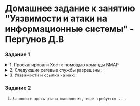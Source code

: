# Домашнее задание к занятию "Уязвимости и атаки на информационные системы" - Пергунов Д.В

### Задание 1



<details>

<summary>1. Просканировали Хост с помощью команды NMAP  </summary>

```
pergunovdv@debian:~$ nmap -A 192.168.0.2  
Starting Nmap 7.93 ( https://nmap.org ) at 2024-07-18 19:59 +05  
Nmap scan report for 192.168.0.2  
Host is up (0.016s latency).  
Not shown: 977 closed tcp ports (conn-refused)  
PORT     STATE SERVICE     VERSION  
21/tcp   open  ftp         vsftpd 2.3.4  
| ftp-syst:   
|   STAT:   
| FTP server status:  
|      Connected to 192.168.0.5  
|      Logged in as ftp  
|      TYPE: ASCII  
|      No session bandwidth limit  
|      Session timeout in seconds is 300  
|      Control connection is plain text  
|      Data connections will be plain text  
|      vsFTPd 2.3.4 - secure, fast, stable  
|_End of status  
|_ftp-anon: Anonymous FTP login allowed (FTP code 230)  
22/tcp   open  ssh         OpenSSH 4.7p1 Debian 8ubuntu1 (protocol 2.0)  
| ssh-hostkey:   
|   1024 600fcfe1c05f6a74d69024fac4d56ccd (DSA)  
|_  2048 5656240f211ddea72bae61b1243de8f3 (RSA)  
23/tcp   open  telnet      Linux telnetd  
25/tcp   open  smtp        Postfix smtpd  
|_ssl-date: 2024-07-18T14:50:04+00:00; -9m32s from scanner time.  
|_smtp-commands: metasploitable.localdomain, PIPELINING, SIZE 10240000, VRFY, ETRN, STARTTLS, ENHANCEDSTATUSCODES, 8BITMIME, DSN  
| sslv2:   
|   SSLv2 supported  
|   ciphers:   
|     SSL2_RC2_128_CBC_WITH_MD5  
|     SSL2_RC2_128_CBC_EXPORT40_WITH_MD5  
|     SSL2_RC4_128_EXPORT40_WITH_MD5  
|     SSL2_DES_64_CBC_WITH_MD5  
|     SSL2_RC4_128_WITH_MD5  
|_    SSL2_DES_192_EDE3_CBC_WITH_MD5  
53/tcp   open  domain      ISC BIND 9.4.2  
| dns-nsid:   
|_  bind.version: 9.4.2  
80/tcp   open  http        Apache httpd 2.2.8 ((Ubuntu) DAV/2)  
|_http-server-header: Apache/2.2.8 (Ubuntu) DAV/2  
|_http-title: Metasploitable2 - Linux  
111/tcp  open  rpcbind     2 (RPC #100000)  
| rpcinfo:   
|   program version    port/proto  service  
|   100000  2            111/tcp   rpcbind  
|   100000  2            111/udp   rpcbind  
|   100003  2,3,4       2049/tcp   nfs  
|   100003  2,3,4       2049/udp   nfs  
|   100005  1,2,3      34707/udp   mountd  
|   100005  1,2,3      46616/tcp   mountd  
|   100021  1,3,4      44038/udp   nlockmgr  
|   100021  1,3,4      48397/tcp   nlockmgr  
|   100024  1          47794/tcp   status  
|_  100024  1          59917/udp   status  
139/tcp  open  netbios-ssn Samba smbd 3.X - 4.X (workgroup: WORKGROUP)  
445/tcp  open  netbios-ssn Samba smbd 3.0.20-Debian (workgroup: WORKGROUP)  
512/tcp  open  exec        netkit-rsh rexecd  
513/tcp  open  login  
514/tcp  open  tcpwrapped  
1099/tcp open  java-rmi    GNU Classpath grmiregistry  
1524/tcp open  bindshell   Metasploitable root shell  
2049/tcp open  nfs         2-4 (RPC #100003)  
2121/tcp open  ftp         ProFTPD 1.3.1  
3306/tcp open  mysql       MySQL 5.0.51a-3ubuntu5  
| mysql-info:   
|   Protocol: 10  
|   Version: 5.0.51a-3ubuntu5  
|   Thread ID: 9  
|   Capabilities flags: 43564  
|   Some Capabilities: ConnectWithDatabase, SupportsCompression, Support41Auth, LongColumnFlag, SupportsTransactions, SwitchToSSLAfterHandshake, Speaks41ProtocolNew  
|   Status: Autocommit  
|_  Salt: <\;RkCK2U7Rvz$>MJk[h  
5432/tcp open  postgresql  PostgreSQL DB 8.3.0 - 8.3.7  
|_ssl-date: 2024-07-18T14:50:04+00:00; -9m32s from scanner time.  
5900/tcp open  vnc         VNC (protocol 3.3)  
| vnc-info:   
|   Protocol version: 3.3  
|   Security types:   
|_    VNC Authentication (2)  
6000/tcp open  X11         (access denied)  
6667/tcp open  irc         UnrealIRCd  
| irc-info:   
|   users: 1  
|   servers: 1  
|   lusers: 1  
|   lservers: 0  
|   server: irc.Metasploitable.LAN  
|   version: Unreal3.2.8.1. irc.Metasploitable.LAN   
|   uptime: 0 days, 0:07:27  
|   source ident: nmap  
|   source host: 562C9222.F0D9233E.FFFA6D49.IP  
|_  error: Closing Link: pftoslzrm[192.168.0.5] (Quit: pftoslzrm)  
8009/tcp open  ajp13       Apache Jserv (Protocol v1.3)  
|_ajp-methods: Failed to get a valid response for the OPTION request  
8180/tcp open  http        Apache Tomcat/Coyote JSP engine 1.1  
|_http-server-header: Apache-Coyote/1.1  
|_http-favicon: Apache Tomcat  
|_http-title: Apache Tomcat/5.5  
Service Info: Hosts:  metasploitable.localdomain, irc.Metasploitable.LAN; OSs: Unix, Linux; CPE: cpe:/o:linux:linux_kernel  

Host script results:  
| smb-security-mode:   
|   account_used: guest  
|   authentication_level: user  
|   challenge_response: supported  
|_  message_signing: disabled (dangerous, but default)  
| smb-os-discovery:   
|   OS: Unix (Samba 3.0.20-Debian)  
|   Computer name: metasploitable  
|   NetBIOS computer name:   
|   Domain name: localdomain  
|   FQDN: metasploitable.localdomain  
|_  System time: 2024-07-18T10:50:01-04:00  
|_clock-skew: mean: 50m31s, deviation: 2h00m02s, median: -9m32s  
|_nbstat: NetBIOS name: METASPLOITABLE, NetBIOS user: <unknown>, NetBIOS MAC: 000000000000 (Xerox)  
|_smb2-time: Protocol negotiation failed (SMB2)  

Service detection performed. Please report any incorrect results at https://nmap.org/submit/ .  
Nmap done: 1 IP address (1 host up) scanned in 24.17 seconds  
```
</details>


<details>
<summary>2. Следующие сетевые службы разрешены:</summary>

```
21/tcp   open  ftp         vsftpd 2.3.4  
22/tcp   open  ssh         OpenSSH 4.7p1 Debian 8ubuntu1 (protocol 2.0)  
23/tcp   open  telnet      Linux telnetd  
25/tcp   open  smtp        Postfix smtpd 
53/tcp   open  domain      ISC BIND 9.4.2 
80/tcp   open  http        Apache httpd 2.2.8 ((Ubuntu) DAV/2)  
111/tcp  open  rpcbind     2 (RPC #100000)
139/tcp  open  netbios-ssn Samba smbd 3.X - 4.X (workgroup: WORKGROUP)  
445/tcp  open  netbios-ssn Samba smbd 3.0.20-Debian (workgroup: WORKGROUP)  
512/tcp  open  exec        netkit-rsh rexecd  
513/tcp  open  login  
514/tcp  open  tcpwrapped  
1099/tcp open  java-rmi    GNU Classpath grmiregistry  
1524/tcp open  bindshell   Metasploitable root shell  
2049/tcp open  nfs         2-4 (RPC #100003)  
2121/tcp open  ftp         ProFTPD 1.3.1  
3306/tcp open  mysql       MySQL 5.0.51a-3ubuntu5 
5432/tcp open  postgresql  PostgreSQL DB 8.3.0 - 8.3.7  
5900/tcp open  vnc         VNC (protocol 3.3) 
6000/tcp open  X11         (access denied)  
6667/tcp open  irc         UnrealIRCd 
8009/tcp open  ajp13       Apache Jserv (Protocol v1.3) 
8180/tcp open  http        Apache Tomcat/Coyote JSP engine 1.1 
```

</details>


<details>
<summary>3. Уязвимости и ссылки на них:</summary>
139/tcp  open  netbios-ssn Samba smbd 3.X - 4.X (workgroup: WORKGROUP)  

Проблема касается серверного компонента "integer overflow in nttrans reply". Уязвимость возникает из-за неправильной обработки целочисленных значений при чтении списка расширенных атрибутов (EA list) из входящего сетевого буфера. Когда серверный демон Samba читает этот список, существует возможность произойти переполнению целочисленного значения (integer overflow), что ведет к удаленному отказу в обслуживании (DoS) или даже к выполнению произвольного кода.  
[Samba 3.5.22/3.6.17/4.0.8 - nttrans Reply Integer Overflow](https://www.exploit-db.com/exploits/27778)  
1099/tcp open  java-rmi    GNU Classpath grmiregistry   
Уязвимость позволяет удаленно выполнять код.    
[OpenNMS - Java Object Unserialization Remote Code Execution (Metasploit)](https://www.exploit-db.com/exploits/40610)    
5432/tcp open  postgresql  PostgreSQL DB 8.3.0 - 8.3.7    
Уязвимость PostgreSQL 8.3.6 в обработке кодировок при конвертации удаленной отказ в обслуживании (DoS) является проблемой безопасности, затрагивающей систему управления базами данных PostgreSQL. Эта уязвимость позволяет злоумышленнику удаленно вызвать отказ в обслуживании сервера PostgreSQL, отправляя специально сформированные запросы, связанные с конвертацией кодировок.  
[PostgreSQL 8.3.6 - Conversion Encoding Remote Denial of Service)](https://www.exploit-db.com/exploits/32849)   
</details>



### Задание 2

1. `Заполните здесь этапы выполнения, если требуется ....`


